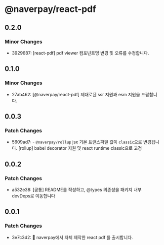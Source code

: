 # @naverpay/react-pdf

## 0.2.0

### Minor Changes

-   3929687: [react-pdf] pdf viewer 컴포넌트명 변경 및 오류를 수정합니다.

## 0.1.0

### Minor Changes

-   27ab462: [@naverpay/react-pdf] 제대로된 ssr 지원과 esm 지원을 드랍합니다.

## 0.0.3

### Patch Changes

-   5609ad7: - `@naverpay/rollup` jsx 기본 트랜스파일 값이 `classic`으로 변경됩니다.
    [rollup] babel decorator 지원 및 react runtime classic으로 고정

## 0.0.2

### Patch Changes

-   a532e38: [공통] README를 작성하고, @types 의존성을 패키지 내부 devDeps로 이동합니다

## 0.0.1

### Patch Changes

-   3e7c3d2: 🎉 naverpay에서 자체 제작한 react pdf 를 출시합니다.
